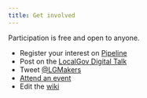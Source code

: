 ```yaml
---
title: Get involved
---
```

Participation is free and open to anyone.

* Register your interest on [Pipeline](http://pipeline.localgovdigital.info/wiki/44/localo)
* Post on the [LocalGov Digital Talk](http://localgovdigital.discoursehosting.net/)
* Tweet [@LGMakers](https://twitter.com/LGMakers)
* [Attend an event](index.html#events)
* Edit the [wiki](https://github.com/LocalGovDigital/localo/wiki)
